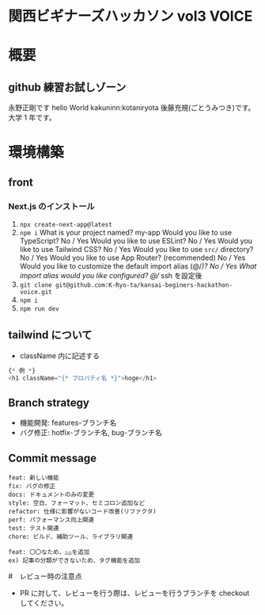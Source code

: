 # 関西ビギナーズハッカソン vol3 VOICE

# 概要

## github 練習お試しゾーン

永野正剛です
hello World
kakuninn:kotaniryota
後藤充規(ごとうみつき)です。大学 1 年です。

# 環境構築

## front

### Next.js のインストール

1. `npx create-next-app@latest`
2. `npm i`
   What is your project named? my-app
   Would you like to use TypeScript? No / Yes
   Would you like to use ESLint? No / Yes
   Would you like to use Tailwind CSS? No / Yes
   Would you like to use `src/` directory? No / Yes
   Would you like to use App Router? (recommended) No / Yes
   Would you like to customize the default import alias (@/_)? No / Yes
   What import alias would you like configured? @/_
   ssh を設定後
3. `git clone git@github.com:K-Ryo-ta/kansai-beginers-hackathon-voice.git`
4. `npm i`
5. `npm run dev`

## tailwind について

- className 内に記述する

```TypeScript
{* 例 *}
<h1 className="{* プロパティ名 *}">hoge</h1>
```

## Branch strategy

- 機能開発: features-ブランチ名
- バグ修正: hotfix-ブランチ名, bug-ブランチ名

## Commit message

```shell
feat: 新しい機能
fix: バグの修正
docs: ドキュメントのみの変更
style: 空白、フォーマット、セミコロン追加など
refactor: 仕様に影響がないコード改善(リファクタ)
perf: パフォーマンス向上関連
test: テスト関連
chore: ビルド、補助ツール、ライブラリ関連
```

```shell
feat: 〇〇なため、△△を追加
ex) 記事の分類ができないため、タグ機能を追加
```

#　レビュー時の注意点

- PR に対して、レビューを行う際は、レビューを行うブランチを checkout してください。
